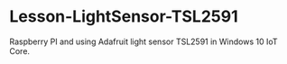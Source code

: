 # Lesson-LightSensor-TSL2591
Raspberry PI and using Adafruit light sensor TSL2591 in Windows 10 IoT Core.
